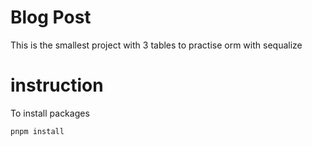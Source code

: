 # Blog Post

This is the smallest project with 3 tables
to practise orm with sequalize

<h1>instruction</h1>

To install packages

```
pnpm install
```
